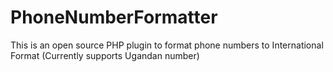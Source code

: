 # PhoneNumberFormatter
This is an open source PHP plugin to format phone numbers to International Format  (Currently supports Ugandan number)
